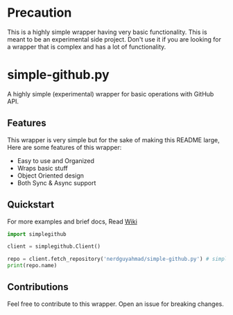 # Precaution
This is a highly simple wrapper having very basic functionality. This is meant to be an experimental side project. Don't use it if you are looking for a wrapper that is complex and has a lot of functionality.

# simple-github.py
A highly simple (experimental) wrapper for basic operations with GitHub API.

## Features
This wrapper is very simple but for the sake of making this README large, Here are some features of this wrapper:
- Easy to use and Organized
- Wraps basic stuff
- Object Oriented design
- Both Sync & Async support

## Quickstart
For more examples and brief docs, Read [Wiki](https://github.com/nerdguyahmad/simple-github.py/wiki)
```py
import simplegithub

client = simplegithub.Client()

repo = client.fetch_repository('nerdguyahmad/simple-github.py') # simplegithub.Repository object.
print(repo.name)
```

## Contributions
Feel free to contribute to this wrapper. Open an issue for breaking changes.
